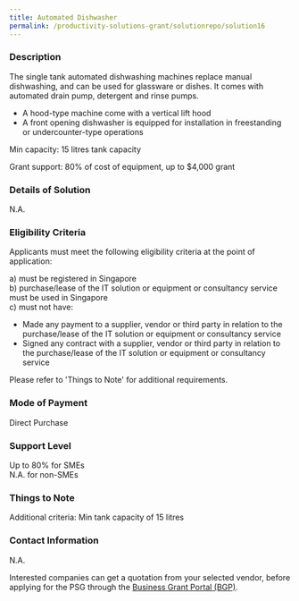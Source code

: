 ```yaml
---
title: Automated Dishwasher
permalink: /productivity-solutions-grant/solutionrepo/solution16
---
```


### Description

The single tank automated dishwashing machines replace manual dishwashing, and can be used for glassware or dishes. It comes with automated drain pump, detergent and rinse pumps.

- A hood-type machine come with a vertical lift hood 
- A front opening dishwasher is equipped for installation in freestanding or undercounter-type operations 

Min capacity: 15 litres tank capacity

Grant support: 80% of cost of equipment, up to $4,000 grant

### Details of Solution

N.A.

### Eligibility Criteria

Applicants must meet the following eligibility criteria at the point of application:

a) must be registered in Singapore <br>
b) purchase/lease of the IT solution or equipment or consultancy service must be used in Singapore <br>
c) must not have:
- Made any payment to a supplier, vendor or third party in relation to the purchase/lease of the IT solution or equipment or consultancy service
- Signed any contract with a supplier, vendor or third party in relation to the purchase/lease of the IT solution or equipment or consultancy service

Please refer to 'Things to Note' for additional requirements.

### Mode of Payment
Direct Purchase

### Support Level
Up to 80% for SMEs <br>
N.A. for non-SMEs

### Things to Note
Additional criteria:
Min tank capacity of 15 litres

### Contact Information
N.A.

Interested companies can get a quotation from your selected vendor, before applying for the PSG through the <a target='_blank' href='https://www.businessgrants.gov.sg/'>Business Grant Portal (BGP)</a>.

